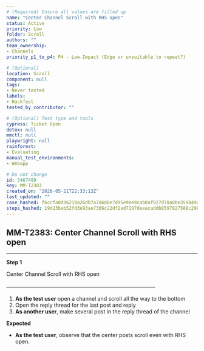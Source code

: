 ```yaml
---
# (Required) Ensure all values are filled up
name: "Center Channel Scroll with RHS open"
status: Active
priority: Low
folder: Scroll
authors: ""
team_ownership: 
- Channels
priority_p1_to_p4: P4 - Low-Impact (Edge or unsuitable to repeat?)

# (Optional)
location: Scroll
component: null
tags:
- Never tested
labels: 
- Hackfest
tested_by_contributor: ""

# (Optional) Test type and tools
cypress: Ticket Open
detox: null
mmctl: null
playwright: null
rainforest: 
- Evaluating
manual_test_environments:
- Webapp

# Do not change
id: 5467499
key: MM-T2383
created_on: "2020-05-21T22:33:13Z"
last_updated: ""
case_hashed: f6ccfa0d36219a26db7a70680e7d95e9ee9cab0af927d70a0be359849d8047729b5a50a19004509f22cbf18a6c8ab97d
steps_hashed: 19d23bab52fd3e93ae7366c22df2ed7197deeacaddb8597827508c296b3d93005c74d7dd2a50db25b78081de28d0bcda
---
```


<!-- (Auto-generated) Based on frontmatter's "key" and "name" -->

## MM-T2383: Center Channel Scroll with RHS open

---

**Step 1**

Center Channel Scroll with RHS open\
\
————————————————————————————

1. **As the test user** open a channel and scroll all the way to the bottom
2. Open the reply thread for the last post and reply
3. **As another user**, make several post in the reply thread of the channel

**Expected**

- **As the test user**, observe that the center posts scroll even with RHS open.
